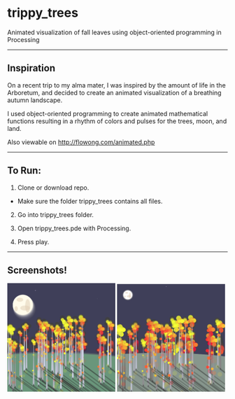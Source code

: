 # trippy_trees
Animated visualization of fall leaves using object-oriented programming in Processing

----

## Inspiration

On a recent trip to my alma mater, I was inspired by the amount of life in the Arboretum, and decided to create an animated visualization of a breathing autumn landscape.

I used object-oriented programming to create animated mathematical functions resulting in a rhythm of colors and pulses for the trees, moon, and land.

Also viewable on http://flowong.com/animated.php

----
## To Run:

1. Clone or download repo.
  * Make sure the folder trippy_trees contains all files.

2. Go into trippy_trees folder.

3. Open trippy_trees.pde with Processing.

3. Press play.

----
## Screenshots!

<img src="/screenshots/trippy_trees1.png?raw=true" data-canonical-src="/screenshots/trippy_trees1.png?raw=true" width="49%" />
<img src="/screenshots/trippy_trees2.png?raw=true" data-canonical-src="/screenshots/trippy_trees2.png?raw=true" width="49%" />
